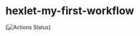 # hexlet-my-first-workflow
[![Actions Status](https://github.com/rubtsovant77/hexlet-my-first-workflow/actions/workflows/hello-world.yml/badge.svg)]